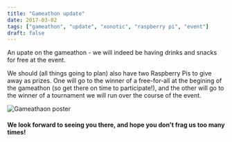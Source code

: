 ```yaml
---
title: "Gameathon update"
date: 2017-03-02
tags: ["gameathon", "update", "xonotic", "raspberry pi", "event"]
draft: false
---
```


An upate on the gameathon - we will indeed be having drinks and snacks for free at the event. 

We should (all things going to plan) also have two Raspberry Pis to give away as prizes. One will go to the winner of a free-for-all at the begining of the gameathon (so get there on time to participate!), and the other will go to the winner of a tournament we will run over the course of the event.

![Gameathaon poster](/img/gameathon_xonotic.jpg)

#### We look forward to seeing you there, and hope you don't frag us too many times!